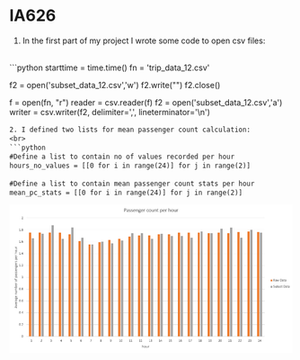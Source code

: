 # IA626
1. In the first part of my project I wrote some code to open csv files:
<br>
```python
starttime = time.time()
fn = 'trip_data_12.csv'

f2 = open('subset_data_12.csv','w')
f2.write("")
f2.close()

f = open(fn, "r")
reader = csv.reader(f)
f2 = open('subset_data_12.csv','a')
writer = csv.writer(f2, delimiter=',', lineterminator='\n')
```
2. I defined two lists for mean passenger count calculation:
<br>
```python
#Define a list to contain no of values recorded per hour
hours_no_values = [[0 for i in range(24)] for j in range(2)]

#Define a list to contain mean passenger count stats per hour
mean_pc_stats = [[0 for i in range(24)] for j in range(2)]
```

![Passenger count per hour](images/passenger_count_per_hour_plot.png)

